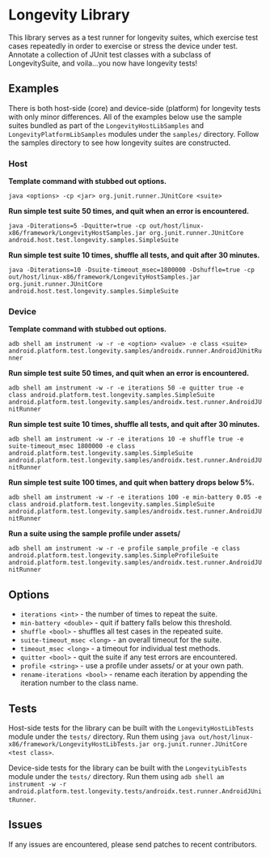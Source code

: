 # Longevity Library

This library serves as a test runner for longevity suites, which exercise test cases repeatedly in
order to exercise or stress the device under test. Annotate a collection of JUnit test classes with
a subclass of LongevitySuite, and voila...you now have longevity tests!

## Examples

There is both host-side (core) and device-side (platform) for longevity tests with only
minor differences. All of the examples below use the sample suites bundled as part of the
`LongevityHostLibSamples` and `LongevityPlatformLibSamples` modules under the `samples/` directory.
Follow the samples directory to see how longevity suites are constructed.

### Host

**Template command with stubbed out options.**

`java <options> -cp <jar> org.junit.runner.JUnitCore <suite>`

**Run simple test suite 50 times, and quit when an error is encountered.**

`java -Diterations=5 -Dquitter=true -cp out/host/linux-x86/framework/LongevityHostSamples.jar
org.junit.runner.JUnitCore android.host.test.longevity.samples.SimpleSuite`

**Run simple test suite 10 times, shuffle all tests, and quit after 30 minutes.**

`java -Diterations=10 -Dsuite-timeout_msec=1800000 -Dshuffle=true -cp
out/host/linux-x86/framework/LongevityHostSamples.jar
org.junit.runner.JUnitCore android.host.test.longevity.samples.SimpleSuite`

### Device

**Template command with stubbed out options.**

`adb shell am instrument -w -r -e <option> <value> -e class <suite>
android.platform.test.longevity.samples/androidx.runner.AndroidJUnitRunner`

**Run simple test suite 50 times, and quit when an error is encountered.**

`adb shell am instrument -w -r -e iterations 50 -e quitter true
-e class android.platform.test.longevity.samples.SimpleSuite
android.platform.test.longevity.samples/androidx.test.runner.AndroidJUnitRunner`

**Run simple test suite 10 times, shuffle all tests, and quit after 30 minutes.**

`adb shell am instrument -w -r -e iterations 10 -e shuffle true -e suite-timeout_msec 1800000
-e class android.platform.test.longevity.samples.SimpleSuite
android.platform.test.longevity.samples/androidx.test.runner.AndroidJUnitRunner`

**Run simple test suite 100 times, and quit when battery drops below 5%.**

`adb shell am instrument -w -r -e iterations 100 -e min-battery 0.05
-e class android.platform.test.longevity.samples.SimpleSuite
android.platform.test.longevity.samples/androidx.test.runner.AndroidJUnitRunner`

**Run a suite using the sample profile under assets/**

`adb shell am instrument -w -r -e profile sample_profile
-e class android.platform.test.longevity.samples.SimpleProfileSuite
android.platform.test.longevity.samples/androidx.test.runner.AndroidJUnitRunner`

## Options

*   `iterations <int>` - the number of times to repeat the suite.
*   `min-battery <double>` - quit if battery falls below this threshold.
*   `shuffle <bool>` - shuffles all test cases in the repeated suite.
*   `suite-timeout_msec <long>` - an overall timeout for the suite.
*   `timeout_msec <long>` - a timeout for individual test methods.
*   `quitter <bool>` - quit the suite if any test errors are encountered.
*   `profile <string>` - use a profile under assets/ or at your own path.
*   `rename-iterations <bool>` - rename each iteration by appending the iteration number to the
    class name.

## Tests

Host-side tests for the library can be built with the `LongevityHostLibTests` module under the
`tests/` directory. Run them using `java out/host/linux-x86/framework/LongevityHostLibTests.jar
org.junit.runner.JUnitCore <test class>`.

Device-side tests for the library can be built with the `LongevityLibTests` module under the
`tests/` directory. Run them using `adb shell am instrument -w -r
android.platform.test.longevity.tests/androidx.test.runner.AndroidJUnitRunner`.

## Issues

If any issues are encountered, please send patches to recent contributors.
